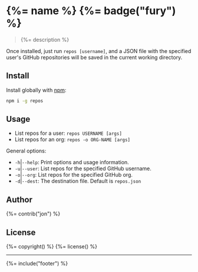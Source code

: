 # {%= name %} {%= badge("fury") %}

> {%= description %}

Once installed, just run `repos [username]`, and a JSON file with the specified user's GitHub repositories will be saved in the current working directory.

## Install
Install globally with [npm](npmjs.org):

```bash
npm i -g repos
```

## Usage

 * List repos for a user: `repos USERNAME [args]`
 * List repos for an org: `repos -o ORG-NAME [args]`

General options:

* `-h`|`--help`: Print options and usage information.
* `-u`|`--user`: List repos for the specified GitHub username.
* `-o`|`--org`: List repos for the specified GitHub org.
* `-d`|`--dest`: The destination file. Default is `repos.json`

## Author
{%= contrib("jon") %}

## License
{%= copyright() %}
{%= license() %}

***

{%= include("footer") %}